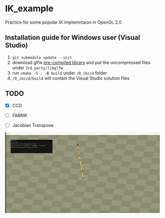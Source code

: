# IK_example

Practice for some popular IK implemntaion in OpenGL 2.0 

## Installation guide for Windows user (Visual Studio)
1. `git submodule update --init`
2. download glfw [pre-compiled library](https://www.glfw.org/download) and put the uncompressed files under `3rd_party/libglfw`
3. run `cmake -S . -B build` under `/0_ikccd` folder
4. `/0_ikccd/build` will contain the Visual Studio solution files

## TODO
- [x] CCD
- [ ] FABRIK
- [ ] Jacobian Transpose


![title](thumbnail.gif)
